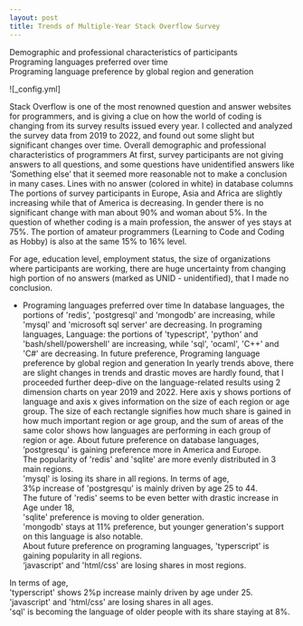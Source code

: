 ```yaml
---
layout: post
title: Trends of Multiple-Year Stack Overflow Survey
---
```


Demographic and professional characteristics of participants  
Programing languages preferred over time  
Programing language preference by global region and generation

![_config.yml]

Stack Overflow is one of the most renowned question and answer websites for programmers, and is giving a clue on how the world of coding is changing from its survey results issued every year. I collected and analyzed the survey data from 2019 to 2022, and  found out some slight but significant changes over time.
Overall demographic and professional characteristics of programmers
At first, survey participants are not giving answers to all questions, and some questions have unidentified answers like ‘Something else’ that it seemed more reasonable not to make a conclusion in many cases.
Lines with no answer (colored in white) in database columns
The portions of survey participants in Europe, Asia and Africa are slightly increasing while that of America is decreasing.
In gender there is no significant change with man about 90% and woman about 5%.
In the question of whether coding is a main profession, the answer of yes stays at 75%. The portion of amateur programmers (Learning to Code and Coding as Hobby) is also at the same 15% to 16% level.

For age, education level, employment status, the size of organizations where participants are working, there are huge uncertainty from changing high portion of no answers (marked as UNID - unidentified), that I made no conclusion.
- Programing languages preferred over time
In database languages, the portions of 'redis', 'postgresql' and 'mongodb' are increasing, while 'mysql' and 'microsoft sql server' are decreasing. 
In programing languages, Language: the portions of 'typescript', 'python' and 'bash/shell/powershell'  are increasing, while 'sql', 'ocaml', 'C++' and 'C#' are  decreasing.  In future preference,
Programing language preference by global region and generation
In yearly trends above, there are slight changes in trends and drastic moves are hardly found, that I proceeded further deep-dive on the language-related results using 2 dimension charts on year 2019 and 2022.
Here axis y shows portions of language and  axis x gives information on the size of each region or age group. The size of each rectangle signifies how much share is gained in how much important region or age group, and the sum of areas of the same color shows how languages are performing in each group of region or age.
About future preference on database languages, 
’postgresqu' is gaining preference more in America and Europe.   
The popularity of 'redis' and 'sqlite' are more evenly distributed in 3 main regions.     
'mysql' is losing its share in all regions.
In terms of age,    
3%p increase of 'postgresqu' is mainly driven by age 25 to 44.    
The future of 'redis' seems to be even better with drastic increase in Age under 18,     
'sqlite' preference is moving to older generation.    
'mongodb' stays at 11% preference, but younger generation's support on this language is also notable.  
About future preference on programing languages, 
'typerscript' is gaining popularity in all regions.    
‘javascript' and 'html/css' are losing shares in most regions. 

In terms of age,    
'typerscript' shows 2%p increase mainly driven by age under 25.   
'javascript' and 'html/css' are losing shares in all ages.  
'sql' is becoming the language of older people with its share staying at 8%.